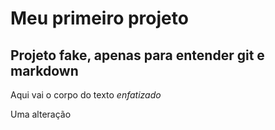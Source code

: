 # Meu primeiro projeto

## Projeto fake, apenas para entender git e markdown

Aqui vai o corpo do texto *enfatizado*

Uma alteração